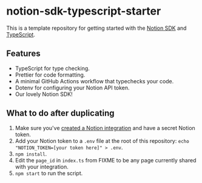 # notion-sdk-typescript-starter

This is a template repository for getting started with the [Notion SDK](https://github.com/makenotion/notion-sdk-js)
and [TypeScript](https://www.typescriptlang.org/).

## Features

- TypeScript for type checking.
- Prettier for code formatting.
- A minimal GitHub Actions workflow that typechecks your code.
- Dotenv for configuring your Notion API token.
- Our lovely Notion SDK!

## What to do after duplicating

1. Make sure you've [created a Notion integration](https://developers.notion.com/docs/getting-started) and have a secret Notion token.
2. Add your Notion token to a `.env` file at the root of this repository: `echo "NOTION_TOKEN=[your token here]" > .env`.
3. `npm install`.
4. Edit the `page_id` in `index.ts` from FIXME to be any page currently shared with your integration.
5. `npm start` to run the script.
